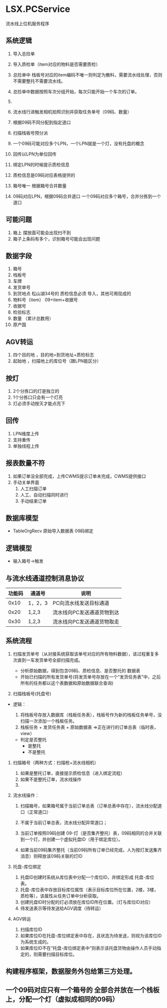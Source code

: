 ﻿# LSX.PCService
流水线上位机服务程序

## 系统逻辑
1. 导入总捡单
1. 导入质检单（item对应的物料是否需要质检）
1. 总捡单中 栈板号对应的item编码不唯一则判定为散料，需要流水线处理，否则不需要整托不需要流水线。
1. 总捡单中数据按照车次分组开始，每次只能开始一个车次的订单。
1. 
1. 流水线行进触发相机拍照识别并获取任务单号（09码、数量）
1. 根据09码不同分配到指定道口


1. 扫描栈板号预分派

1. 一个09码可能对应多个LPN，一个LPN就是一个灯，没有托盘的概念
1. 回传以LPN为单位回传
1. 绑定LPN的时候提示质检信息
1. 质检信息是09码对应表格提供的

1. 箱号唯一
根据箱号合并数量
2. 09码对应LPN，根据09码合并道口
一个09码对应多个箱号，合并分拣到一个道口


## 可能问题
1. 箱上 摆放面可能会出现扫不到
1. 箱子上条码有多个，识别箱号可能会出现问题


## 数据字段

1. 箱号
1. 栈板号
1. 车牌
1. 发货单号
1. 到货地点 松山湖34号的 质检信息必须 导入，其他可用现成的
1. 物料号（item）   09+item+收据号
1. 收据号 
1. 检验标志
1. 数量 （累计总数用）
1. 原产国


## AGV转运
1. 四个目的地 ，目的地=到货地址+质检标志
2. 起始地 ，扫描地上的库位号（跟LPN能区分）


## 按灯
1. 2个分拣口的灯是独立的
1. 1个分拣口只会有一个灯亮
1. 灯必须手动按灭才能点亮下

## 回传
1. LPN维度上传
1. 支持重传
1. 单独线程上传

## 报表数量不符
1. 如果订单没全部完成，上传CWMS提示订单未完成，CWMS提供接口
1. 手动关单界面
	1. 人工扫描订单
	1. 人工、自动扫描同时进行
	1. 手动结束订单



## 数据库模型
- TableOrgRecv 原始导入数据表 09码绑定



## 逻辑模型

- 输入箱号->触发



## 与流水线通道控制消息协议


   | 功能码 | 通道号  | 说明                       |
   | ------ | ------- | -------------------------- |
   | 0x10   | 1，2，3 | PC向流水线发送目标通道     |
   | 0x20   | 1,2,3   | 流水线向PC发送通道货物到达 |
   | 0x30   | 1,2,3   | 流水线向PC发送通道货物取走 |




## 系统流程

1. 扫描发货单号（从对接系统获取该单号对应的所有物料数据），该过程重复多次直到一车发货单号全部扫描完成。
    - 分析原始数据，得到包含09码、质检信息、是否整托的 数据表
	- 开始已扫描的所有发货单号(将发货单号存放在一个“发货任务表”中，之后所有的任务都以这个表数据和原始数据联合查询)

2. 扫描栈板号(托盘号)
- 逻辑：
    1. 将栈板号存放入数据库（栈板任务表），栈板号作为新的栈板任务单号，没扫描一次添加一个栈板任务。
    1. 栈板任务 + 发货任务表 + 原始数据表 =>正在进行的订单总表（临时表，view）

	- 判定是否整托
    	- 是整托
    	- 不是整托
1. 扫描箱号（两种方式：扫描枪+流水线相机）
    1. 如果是整托订单，直接提示质检信息（进入绑定流程）
    2. 如果不是整托订单，流水线操作
    3. 

1. 流水线操作：
   1. 扫描箱号，如果箱号属于当前订单总表（订单总表中存在），流水线分配道口（正常道口）
   2. 不属于当前订单总表，流水线分配异常道口；
   3. 当前订单按照09码创建 09-灯（是否集齐整托）表，09码相同的合并关联到一个灯，并创建一个虚拟托盘ID（用于绑定库位）。
   
   4. 如果当前09码集齐整托（当前09码所有订单已经完成，人为按灯发送集齐消息）则释放该09码关联的灯ID
2. 托盘-库位绑定
   1. 托盘ID创建时系统从库位表中分配一个库位ID，并绑定形成 托盘-库位表。
   2. 托盘-库位表中存放目标库位属性（表示目标库位所在位置，2楼，3楼，质检等），该属性从任务订单中分析获取。
   3. 创建托盘ID时分配的灯必须放在库位ID所在位置。（灯与库位ID对应）
   4. 待发送表示等待发送给AGV调度（待转运）
3. AGV转运
   1. 扫描库位ID
   2. 如果库位ID在托盘-库位绑定表中存在，且状态为待发送，则视为该库位ID为系统生成的。
   3. 如果库位ID不在“托盘-库位绑定表中”则表示该托盘货物由操作人员手动指定的，则需要扫描目标库位。


## 构建程序框架，数据服务外包给第三方处理。

## 一个09码对应只有一个箱号的 全部合并放在一个栈板上，分配一个灯（虚拟成相同的09码）
